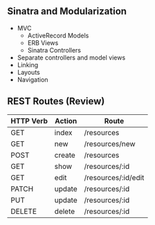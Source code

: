 ## Sinatra and Modularization
- MVC
	- ActiveRecord Models
	- ERB Views
	- Sinatra Controllers
- Separate controllers and model views
- Linking
- Layouts
- Navigation

## REST Routes (Review)

| HTTP Verb | Action | Route               |
| --------- | ------ | ------------------- |
| GET       | index  | /resources          |
| GET       | new    | /resources/new      |
| POST      | create | /resources          |
| GET       | show   | /resources/:id      |
| GET       | edit   | /resources/:id/edit |
| PATCH     | update | /resources/:id      |
| PUT       | update | /resources/:id      |
| DELETE    | delete | /resources/:id      |
